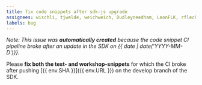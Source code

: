 ```yaml
---
title: fix code snippets after sdk-js upgrade
assignees: wischli, tjwelde, weichweich, Dudleyneedham, LeonFLK, rflechtner, Mulchmann
labels: bug
---
```


_Note: This issue was **automatically created** because the code snippet CI pipeline broke after an update in the SDK on {{ date | date('YYYY-MM-D')}}._

Please **fix both the test- and workshop-snippets** for which the CI broke after pushing [{{ env.SHA }}]({{ env.URL }}) on the develop branch of the SDK.
